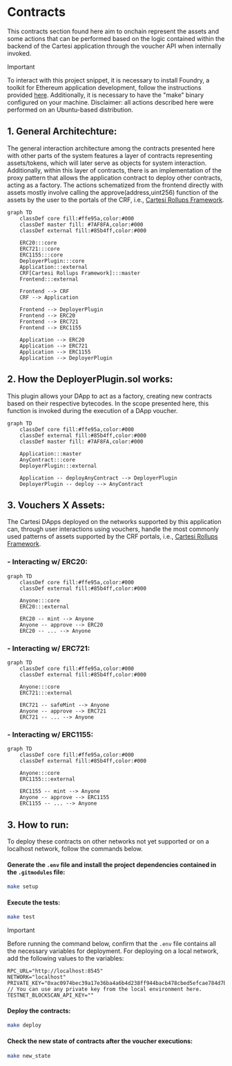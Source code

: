 # Contracts

This contracts section found here aim to onchain represent the assets and some actions that can be performed based on the logic contained within the backend of the Cartesi application through the voucher API when internally invoked.

> [!IMPORTANT]
> To interact with this project snippet, it is necessary to install Foundry, a toolkit for Ethereum application development, follow the instructions provided [here](https://getfoundry.sh/). Additionally, it is necessary to have the "make" binary configured on your machine. Disclaimer: all actions described here were performed on an Ubuntu-based distribution.

## 1. General Architechture:


The general interaction architecture among the contracts presented here with other parts of the system features a layer of contracts representing assets/tokens, which will later serve as objects for system interaction. Additionally, within this layer of contracts, there is an implementation of the proxy pattern that allows the application contract to deploy other contracts, acting as a factory. The actions schematized from the frontend directly with assets mostly involve calling the approve(address,uint256) function of the assets by the user to the portals of the CRF, i.e., [Cartesi Rollups Framework](https://docs.cartesi.io/cartesi-rollups/).
```mermaid
graph TD
    classDef core fill:#ffe95a,color:#000
    classDef master fill: #7AF8FA,color:#000
    classDef external fill:#85b4ff,color:#000

    ERC20:::core
    ERC721:::core
    ERC1155:::core
    DeployerPlugin:::core
    Application:::external
    CRF[Cartesi Rollups Framework]:::master
    Frontend:::external
    
    Frontend --> CRF
    CRF --> Application

    Frontend --> DeployerPlugin
    Frontend --> ERC20
    Frontend --> ERC721
    Frontend --> ERC1155

    Application --> ERC20
    Application --> ERC721
    Application --> ERC1155
    Application --> DeployerPlugin
```

## 2. How the DeployerPlugin.sol works:

This plugin allows your DApp to act as a factory, creating new contracts based on their respective bytecodes. In the scope presented here, this function is invoked during the execution of a DApp voucher.

```mermaid
graph TD
    classDef core fill:#ffe95a,color:#000
    classDef external fill:#85b4ff,color:#000
    classDef master fill: #7AF8FA,color:#000

    Application:::master
    AnyContract:::core
    DeployerPlugin:::external

    Application -- deployAnyContract --> DeployerPlugin
    DeployerPlugin -- deploy --> AnyContract
```

## 3. Vouchers X Assets:

The Cartesi DApps deployed on the networks supported by this application can, through user interactions using vouchers, handle the most commonly used patterns of assets supported by the CRF portals, i.e., [Cartesi Rollups Framework](https://docs.cartesi.io/cartesi-rollups/).

### - Interacting w/ ERC20:

```mermaid
graph TD
    classDef core fill:#ffe95a,color:#000
    classDef external fill:#85b4ff,color:#000

    Anyone:::core
    ERC20:::external

    ERC20 -- mint --> Anyone
    Anyone -- approve --> ERC20
    ERC20 -- ... --> Anyone
```

### - Interacting w/ ERC721:

```mermaid
graph TD
    classDef core fill:#ffe95a,color:#000
    classDef external fill:#85b4ff,color:#000

    Anyone:::core
    ERC721:::external

    ERC721 -- safeMint --> Anyone
    Anyone -- approve --> ERC721
    ERC721 -- ... --> Anyone
```

### - Interacting w/ ERC1155:

```mermaid
graph TD
    classDef core fill:#ffe95a,color:#000
    classDef external fill:#85b4ff,color:#000

    Anyone:::core
    ERC1155:::external

    ERC1155 -- mint --> Anyone
    Anyone -- approve --> ERC1155
    ERC1155 -- ... --> Anyone
```

## 3. How to run:

To deploy these contracts on other networks not yet supported or on a localhost network, follow the commands below.

#### Generate the `.env` file and install the project dependencies contained in the `.gitmodules` file:

```bash
make setup
```

#### Execute the tests:
```bash
make test
```

> [!IMPORTANT]
> Before running the command below, confirm that the `.env` file contains all the necessary variables for deployment. For deploying on a local network, add the following values to the variables:

```env
RPC_URL="http://localhost:8545"
NETWORK="localhost"
PRIVATE_KEY="0xac0974bec39a17e36ba4a6b4d238ff944bacb478cbed5efcae784d7bf4f2ff80" // You can use any private key from the local environment here.
TESTNET_BLOCKSCAN_API_KEY=""
```

#### Deploy the contracts:
```bash
make deploy
```

#### Check the new state of contracts after the voucher executions:
```bash
make new_state
```
